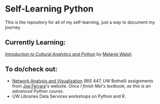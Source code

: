 # Self-Learning Python
This is the repository for all of my self-learning, just a way to document my journey. 
<br>
## Currently Learning:
*[Introduction to Cultural Analytics and Python](https://melaniewalsh.github.io/Intro-Cultural-Analytics/welcome.html)* by [Melanie Walsh](https://melaniewalsh.org/)
<br>
## To do/check out:
- [Network Analysis and Visualization](http://www.josephferrare.com/bis-447) (BIS 447, UW Bothell) assignments from [Joe Ferrare](https://www.uwb.edu/ias/faculty-and-staff/joseph-ferrare)'s website. *Once I finish Mel's textbook, as this is an advanced Python course*.
- UW Libraries Data Services workshops on Python and R.
